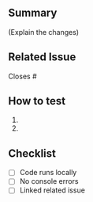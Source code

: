 ## Summary
(Explain the changes)

## Related Issue
Closes #<issue-number>

## How to test
1.
2.

## Checklist
- [ ] Code runs locally
- [ ] No console errors
- [ ] Linked related issue
